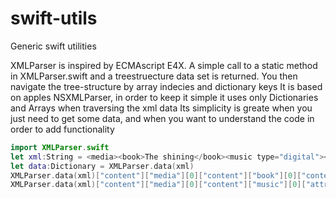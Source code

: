# swift-utils
Generic swift utilities


XMLParser is inspired by ECMAscript E4X.
A simple call to a static method in XMLParser.swift and a treestruecture data set is returned.
You then navigate the tree-structure by array indecies and dictionary keys
It is based on apples NSXMLParser, in order to keep it simple it uses only Dictionaries and Arrays when traversing the xml data
Its simplicity is greate when you just need to get some data, and when you want to understand the code in order to add functionality

```swift
import XMLParser.swift
let xml:String = <media><book>The shining</book><music type="digital"></music><media>
let data:Dictionary = XMLParser.data(xml)
XMLParser.data(xml)["content"]["media"][0]["content"]["book"][0]["content"] //Output: The shining
XMLParser.data(xml)["content"]["media"][0]["content"]["music"][0]["attributes"]["type"] //Output: digital

```

